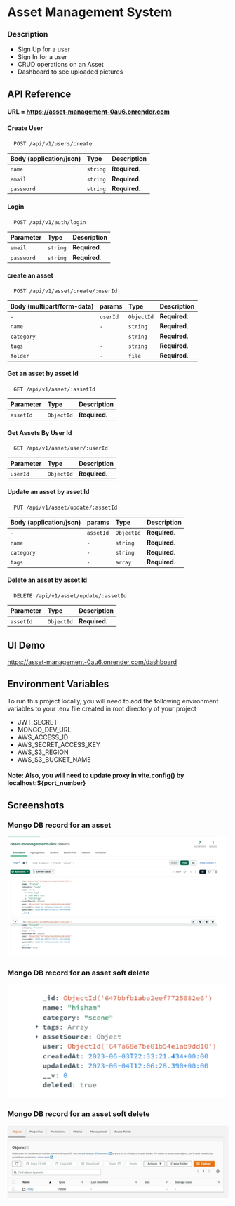# Asset Management System

### Description

- Sign Up for a user
- Sign In for a user
- CRUD operations on an Asset
- Dashboard to see uploaded pictures

## API Reference

#### URL = https://asset-management-0au6.onrender.com

#### Create User

```http
  POST /api/v1/users/create
```

| Body (application/json) | Type     | Description   |
| :---------------------- | :------- | :------------ |
| `name`                  | `string` | **Required**. |
| `email`                 | `string` | **Required**. |
| `password`              | `string` | **Required**. |

#### Login

```http
  POST /api/v1/auth/login
```

| Parameter  | Type     | Description   |
| :--------- | :------- | :------------ |
| `email`    | `string` | **Required**. |
| `password` | `string` | **Required**. |

#### create an asset

```http
  POST /api/v1/asset/create/:userId
```

| Body (multipart/form-data) | params   | Type       | Description   |
| :------------------------- | :------- | :--------- | :------------ |
| `-`                        | `userId` | `ObjectId` | **Required**. |
| `name`                     | `-`      | `string`   | **Required**. |
| `category`                 | `-`      | `string`   | **Required**. |
| `tags`                     | `-`      | `string`   | **Required**. |
| `folder`                   | `-`      | `file`     | **Required**. |

#### Get an asset by asset Id

```http
  GET /api/v1/asset/:assetId
```

| Parameter | Type       | Description   |
| :-------- | :--------- | :------------ |
| `assetId` | `ObjectId` | **Required**. |

#### Get Assets By User Id

```http
  GET /api/v1/asset/user/:userId
```

| Parameter | Type       | Description   |
| :-------- | :--------- | :------------ |
| `userId`  | `ObjectId` | **Required**. |

#### Update an asset by asset Id

```http
  PUT /api/v1/asset/update/:assetId
```

| Body (application/json) | params    | Type       | Description   |
| :---------------------- | :-------- | :--------- | :------------ |
| `-`                     | `assetId` | `ObjectId` | **Required**. |
| `name`                  | `-`       | `string`   | **Required**. |
| `category`              | `-`       | `string`   | **Required**. |
| `tags`                  | `-`       | `array`    | **Required**. |

#### Delete an asset by asset Id

```http
  DELETE /api/v1/asset/update/:assetId
```

| Parameter | Type       | Description   |
| :-------- | :--------- | :------------ |
| `assetId` | `ObjectId` | **Required**. |

## UI Demo

https://asset-management-0au6.onrender.com/dashboard

## Environment Variables

To run this project locally, you will need to add the following environment variables to your .env file created in root directory of your project

- JWT_SECRET
- MONGO_DEV_URL
- AWS_ACCESS_ID
- AWS_SECRET_ACCESS_KEY
- AWS_S3_REGION
- AWS_S3_BUCKET_NAME

#### Note: Also, you will need to update proxy in vite.config() by localhost:${port_number}

## Screenshots

### Mongo DB record for an asset

![App Screenshot](./screenshots/assetDbRecord.jpg)

### Mongo DB record for an asset soft delete

![App Screenshot](./screenshots/assetSoftDeleteDbRecord.jpg)

### Mongo DB record for an asset soft delete

![App Screenshot](./screenshots/assetBucketRecord.jpg)

